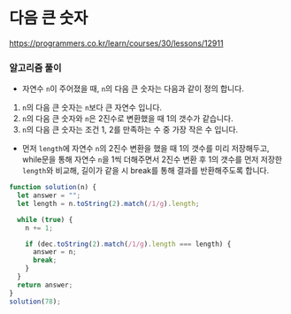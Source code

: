# 다음 큰 숫자

https://programmers.co.kr/learn/courses/30/lessons/12911

### 알고리즘 풀이

- 자연수 `n`이 주어졌을 때, `n`의 다음 큰 숫자는 다음과 같이 정의 합니다.

1. `n`의 다음 큰 숫자는 `n`보다 큰 자연수 입니다.
2. `n`의 다음 큰 숫자와 `n`은 2진수로 변환했을 때 1의 갯수가 같습니다.
3. `n`의 다음 큰 숫자는 조건 1, 2를 만족하는 수 중 가장 작은 수 입니다.

- 먼저 `length`에 자연수 `n`의 2진수 변환을 했을 때 1의 갯수를 미리 저장해두고,
  while문을 통해 자연수 `n`을 1씩 더해주면서 2진수 변환 후 1의 갯수를 먼저 저장한 `length`와
  비교해, 길이가 같을 시 break를 통해 결과를 반환해주도록 합니다.

```javascript
function solution(n) {
  let answer = "";
  let length = n.toString(2).match(/1/g).length;

  while (true) {
    n += 1;

    if (dec.toString(2).match(/1/g).length === length) {
      answer = n;
      break;
    }
  }
  return answer;
}
solution(78);
```
